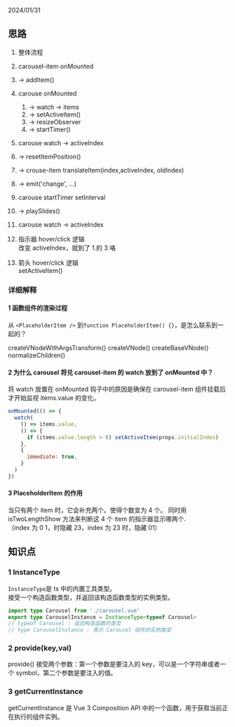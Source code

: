 2024/01/31

## 思路

1. 整体流程
1. carousel-item onMounted
1. -> addItem()
1. carouse onMounted
   1. -> watch -> items
   1. -> setActiveItem()
   1. -> resizeObserver
   1. -> startTimer()
1. carouse watch -> activeIndex
1. -> resetItemPosition()
1. -> crouse-item translateItem(index,activeIndex, oldIndex)
1. -> emit('change', ...)
1. carouse startTimer setInterval
1. -> playSlides()
1. carouse watch -> activeIndex

1. 指示器 hover/click 逻辑  
   改变 activeIndex，就到了 1.的 3 咯

1. 箭头 hover/click 逻辑  
   setActiveItem()

### 详细解释

#### 1 函数组件的渲染过程

从 `<PlaceholderItem />` 到`function PlaceholderItem() {}`，是怎么联系到一起的？

<PlaceholderItem />
createVNodeWithArgsTransform()
createVNode()
createBaseVNode()
normalizeChildren()

#### 2 为什么 carousel 将兑 carousel-item 的 watch 放到了 onMounted 中？

将 watch 放置在 onMounted 钩子中的原因是确保在 carousel-item 组件挂载后才开始监视 items.value 的变化。

```js
onMounted(() => {
  watch(
    () => items.value,
    () => {
      if (items.value.length > 0) setActiveItem(props.initialIndex)
    },
    {
      immediate: true,
    }
  )
})
```

#### 3 PlaceholderItem 的作用

当只有两个 item 时，它会补充两个。使得个数变为 4 个。
同时用 isTwoLengthShow 方法来判断这 4 个 item 的指示器显示哪两个.  
（index 为 0 1，时隐藏 23，index 为 23 时，隐藏 01）

## 知识点

### 1 InstanceType<typeof Carousel>

`InstanceType`是 ts 中的内置工具类型。  
接受一个构造函数类型，并返回该构造函数类型的实例类型。

```ts
import type Carousel from './carousel.vue'
export type CarouselInstance = InstanceType<typeof Carousel>
// typeof Carousel : 返回构造函数的类型
// type CarouselInstance : 表示 Carousel 组件的实例类型
```

### 2 provide(key,val)

provide() 接受两个参数：第一个参数是要注入的 key，可以是一个字符串或者一个 symbol，第二个参数是要注入的值。

### 3 getCurrentInstance

getCurrentInstance 是 Vue 3 Composition API 中的一个函数，用于获取当前正在执行的组件实例。
